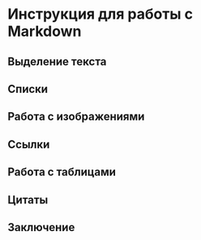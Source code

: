 # Инструкция для работы с Markdown

## Выделение текста

## Списки 

## Работа с изображениями

## Ссылки 

## Работа с таблицами

## Цитаты

## Заключение 
